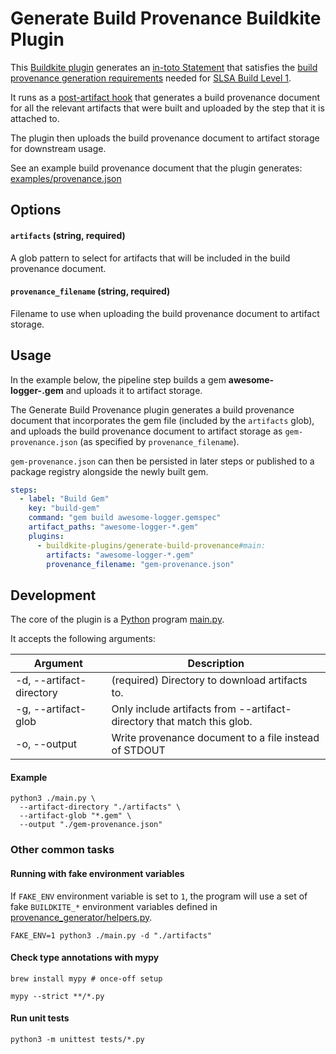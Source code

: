 # Generate Build Provenance Buildkite Plugin

This [Buildkite plugin](https://buildkite.com/docs/agent/v3/plugins) generates an [in-toto Statement](https://github.com/in-toto/attestation/blob/main/spec/v1/statement.md) that satisfies the [build provenance generation requirements](https://slsa.dev/spec/v1.0/requirements#provenance-generation) needed for [SLSA Build Level 1](https://slsa.dev/spec/v1.0/requirements#build-levels).

It runs as a [post-artifact hook](https://buildkite.com/docs/agent/v3/hooks#job-lifecycle-hooks) that generates a build provenance document for all the relevant artifacts that were built and uploaded by the step that it is attached to.

The plugin then uploads the build provenance document to artifact storage for downstream usage.

See an example build provenance document that the plugin generates: [examples/provenance.json](./examples/provenance.json)

## Options

#### `artifacts` (string, required)

A glob pattern to select for artifacts that will be included in the build provenance document.

#### `provenance_filename` (string, required)

Filename to use when uploading the build provenance document to artifact storage.

## Usage

In the example below, the pipeline step builds a gem **awesome-logger-<version>.gem** and uploads it to artifact storage.

The Generate Build Provenance plugin generates a build provenance document that incorporates the gem file (included by the `artifacts` glob), and uploads the build provenance document to artifact storage as `gem-provenance.json` (as specified by `provenance_filename`).

`gem-provenance.json` can then be persisted in later steps or published to a package registry alongside the newly built gem.

```yaml
steps:
  - label: "Build Gem"
    key: "build-gem"
    command: "gem build awesome-logger.gemspec"
    artifact_paths: "awesome-logger-*.gem"
    plugins:
      - buildkite-plugins/generate-build-provenance#main:
        artifacts: "awesome-logger-*.gem"
        provenance_filename: "gem-provenance.json"
```

## Development

The core of the plugin is a [Python](https://www.python.org) program [main.py](./main.py).

It accepts the following arguments:

| Argument                 | Description                                                            |
| ------------------------ | ---------------------------------------------------------------------- |
| -d, --artifact-directory | (required) Directory to download artifacts to.                         |
| -g, --artifact-glob      | Only include artifacts from --artifact-directory that match this glob. |
| -o, --output             | Write provenance document to a file instead of STDOUT                  |

#### Example

```shell
python3 ./main.py \
  --artifact-directory "./artifacts" \
  --artifact-glob "*.gem" \
  --output "./gem-provenance.json"
```

### Other common tasks

#### Running with fake environment variables

If `FAKE_ENV` environment variable is set to `1`, the program will use a set of fake `BUILDKITE_*` environment variables defined in [provenance_generator/helpers.py](./provenance_generator/helpers.py).

```shell
FAKE_ENV=1 python3 ./main.py -d "./artifacts"
```

#### Check type annotations with mypy

```shell
brew install mypy # once-off setup

mypy --strict **/*.py
```

#### Run unit tests

```shell
python3 -m unittest tests/*.py
```
